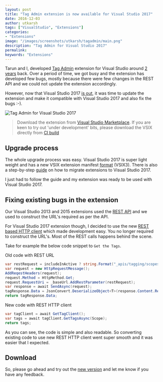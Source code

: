 ```yaml
---
layout: post
title: "Tag Admin extension is now available for Visual Studio 2017"
date: 2016-12-03
author: utkarsh 
tags: ["VisualStudio", "Extensions"]
categories:
- "Extensions"
image: "/images/screenshots/utkarsh/tagadmin/main.png"
description: "Tag Admin for Visual Studio 2017"
permalink:  
keywords: "Extensions"
---
```


Tarun and I, developed [Tag Admin](https://marketplace.visualstudio.com/items?itemName=UtkarshShigihalliandTarunArora.TagAdminforVisualStudio2015)  extension for Visual Studio around [2 years](http://www.visualstudiogeeks.com/blog/tagadmin/visualstudio-tags-administration-using-extension-tagadmin) back. Over a period of time, we got busy and the extension has developed few bugs, mostly because there were few  changes in the REST API and we could not update the extension accordingly. 

However, now that Visual Studio 2017 [is out](https://www.visualstudio.com/vs/visual-studio-2017-rc/), it was time to update the extension and make it compatible with Visual Studio 2017 and also fix the bugs :-). 

<!--more--> 

![Tag Admin for Visual Studio 2017]({{site.url}}/images/screenshots/utkarsh/tagadmin/main.png)

> Download the extension from [Visual Studio Marketplace](https://marketplace.visualstudio.com/items?itemName=UtkarshShigihalliandTarunArora.TagAdminforVisualStudio2017). If you are keen to try out 'under development' bits, please download the VSIX directly from [CI build](http://vsixgallery.com/extension/96554fd6-649e-46f9-9162-3291177d9379/)

## Upgrade process ##

The whole upgrade process was easy. Visual Studio 2017 is super light weight and has a new VSIX extension manifest [format](https://docs.microsoft.com/en-us/visualstudio/extensibility/what-s-new-in-the-visual-studio-2017-sdk) (VSIX3). There is also a step-by-step [guide](https://docs.microsoft.com/en-us/visualstudio/extensibility/how-to-migrate-extensibility-projects-to-visual-studio-2017) on how to migrate extensions to Visual Studio 2017. 

I just had to follow the guide and my extension was ready to be used with Visual Studio 2017.

## Fixing existing bugs in the extension ##

Our Visual Studio 2013 and 2015 extensions used the [REST API](https://www.visualstudio.com/en-us/docs/integrate/api/wit/tags) and we used to construct the URL's required as per the API. 

For Visual Studio 2017 extension though, I decided to use the new [REST based HTTP client](https://www.visualstudio.com/en-us/docs/integrate/get-started/client-libraries/samples) which made development easy. You no longer required to construct the URL's. Most of the REST calls happens behind the scene.

Take for example the below code snippet to `Get the Tags`. 

Old code with REST URL

```cs
var restRequest = includeInActive ? string.Format("_apis/tagging/scopes/{0}/tags?includeInactive=true", Scope) : string.Format("_apis/tagging/scopes/{0}/tags", Scope);
var request = new HttpRequestMessage();
AddReqestHeaders(request);
request.Method = HttpMethod.Get;
request.RequestUri = _baseUrl.AddRestParameter(restRequest);
var response = await SendAsync(request);
tagResponse.Data = JsonConvert.DeserializeObject<T>(response.Content.ReadAsStringAsync().Result);
return tagResponse.Data;
```

New code with REST HTTP client

```cs
var tagClient = await GetTagClient();
var tags = await tagClient.GetTagsAsync(Scope);
return tags;
```

As you can see, the code is simple and also readable. So converting existing code to use new REST HTTP client went super smooth and it was easier that I expected.

## Download ##

So, please go ahead and try out the [new version](https://marketplace.visualstudio.com/items?itemName=UtkarshShigihalliandTarunArora.TagAdminforVisualStudio2017) and let me know if you have any feedback.